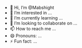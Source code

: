 - 👋 Hi, I’m @Mabshight
- 👀 I’m interested in ...
- 🌱 I’m currently learning ...
- 💞️ I’m looking to collaborate on ...
- 📫 How to reach me ...
- 😄 Pronouns: ...
- ⚡ Fun fact: ...

<!---
Mabshight/Mabshight is a ✨ special ✨ repository because its `README.md` (this file) appears on your GitHub profile.
You can click the Preview link to take a look at your changes.
--->
